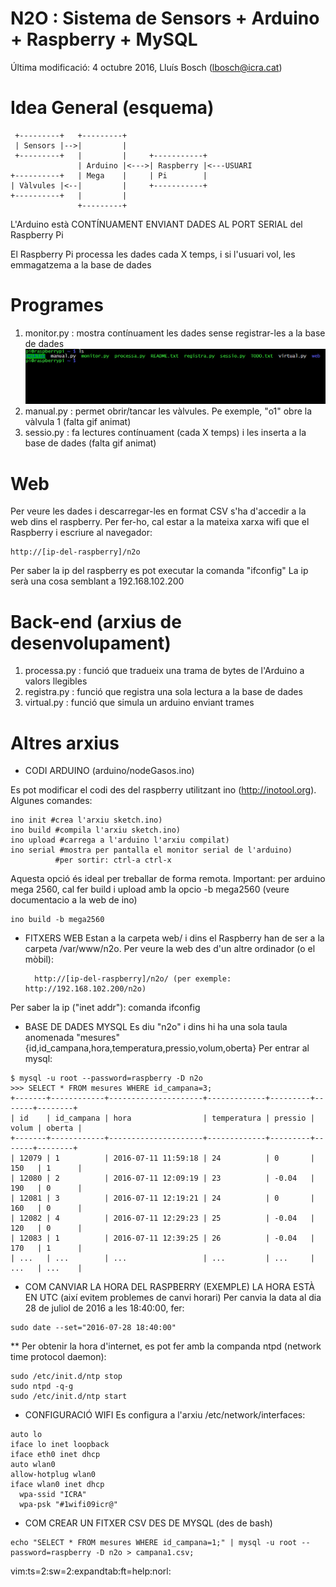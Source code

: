 # N2O : Sistema de Sensors + Arduino + Raspberry + MySQL

Última modificació: 4 octubre 2016, Lluís Bosch (lbosch@icra.cat)

Idea General (esquema)
======================

     +---------+   +---------+
     | Sensors |-->|         |
     +---------+   |         |     +-----------+
                   | Arduino |<--->| Raspberry |<---USUARI
    +----------+   | Mega    |     | Pi        |
    | Vàlvules |<--|         |     +-----------+
    +----------+   |         |
                   +---------+


L'Arduino està CONTÍNUAMENT ENVIANT DADES AL PORT SERIAL del Raspberry Pi

El Raspberry Pi processa les dades cada X temps, i si l'usuari vol, les emmagatzema a la base de dades

Programes
=========

1. monitor.py  : mostra contínuament les dades sense registrar-les a la base de dades
![](https://raw.githubusercontent.com/holalluis/n2o/master/gif/monitor.gif)
2. manual.py   : permet obrir/tancar les vàlvules. Pe exemple, "o1" obre la vàlvula 1
(falta gif animat)
3. sessio.py   : fa lectures contínuament (cada X temps) i les inserta a la base de dades
(falta gif animat)

Web
===

Per veure les dades i descarregar-les en format CSV s'ha d'accedir a la web dins el raspberry.
Per fer-ho, cal estar a la mateixa xarxa wifi que el Raspberry i escriure al navegador:

	http://[ip-del-raspberry]/n2o

Per saber la ip del raspberry es pot executar la comanda "ifconfig"
La ip serà una cosa semblant a 192.168.102.200

Back-end (arxius de desenvolupament)
====================================

1. processa.py : funció que tradueix una trama de bytes de l'Arduino a valors llegibles
2. registra.py : funció que registra una sola lectura a la base de dades 
3. virtual.py  : funció que simula un arduino enviant trames

Altres arxius
=============

* CODI ARDUINO (arduino/nodeGasos.ino)

Es pot modificar el codi des del raspberry utilitzant ino (http://inotool.org). Algunes comandes:

```
ino init #crea l'arxiu sketch.ino)
ino build #compila l'arxiu sketch.ino)
ino upload #carrega a l'arduino l'arxiu compilat)
ino serial #mostra per pantalla el monitor serial de l'arduino)
          #per sortir: ctrl-a ctrl-x
```
Aquesta opció és ideal per treballar de forma remota. Important: per arduino mega 2560, cal fer build i upload amb la opcio -b mega2560 (veure documentacio a la web de ino)

```
ino build -b mega2560
```

* FITXERS WEB
Estan a la carpeta web/ i dins el Raspberry han de ser a la carpeta /var/www/n2o.
Per veure la web des d'un altre ordinador (o el mòbil): 

		http://[ip-del-raspberry]/n2o/ (per exemple: http://192.168.102.200/n2o)

Per saber la ip ("inet addr"): comanda ifconfig

* BASE DE DADES MYSQL
Es diu "n2o" i dins hi ha una sola taula anomenada "mesures" {id,id_campana,hora,temperatura,pressio,volum,oberta}
Per entrar al mysql:

```
$ mysql -u root --password=raspberry -D n2o
>>> SELECT * FROM mesures WHERE id_campana=3;
+-------+------------+---------------------+-------------+---------+-------+--------+
| id    | id_campana | hora                | temperatura | pressio | volum | oberta |
+-------+------------+---------------------+-------------+---------+-------+--------+
| 12079 | 1          | 2016-07-11 11:59:18 | 24          | 0       | 150   | 1      |
| 12080 | 2          | 2016-07-11 12:09:19 | 23          | -0.04   | 190   | 0      |
| 12081 | 3          | 2016-07-11 12:19:21 | 24          | 0       | 160   | 0      |
| 12082 | 4          | 2016-07-11 12:29:23 | 25          | -0.04   | 120   | 0      |
| 12083 | 1          | 2016-07-11 12:39:25 | 26          | -0.04   | 170   | 1      |
| ...   | ...        | ...                 | ...         | ...     | ...   | ...    |
```

* COM CANVIAR LA HORA DEL RASPBERRY (EXEMPLE)
LA HORA ESTÀ EN UTC (així evitem problemes de canvi horari)
Per canvia la data al dia 28 de juliol de 2016 a les 18:40:00, fer:

```
sudo date --set="2016-07-28 18:40:00"
```

** Per obtenir la hora d'internet, es pot fer amb la companda ntpd (network time protocol daemon):

```
sudo /etc/init.d/ntp stop
sudo ntpd -q-g
sudo /etc/init.d/ntp start
```

* CONFIGURACIÓ WIFI
Es configura a l'arxiu /etc/network/interfaces:

```
auto lo
iface lo inet loopback
iface eth0 inet dhcp
auto wlan0
allow-hotplug wlan0
iface wlan0 inet dhcp
  wpa-ssid "ICRA"
  wpa-psk "#1wifi09icr@"
```

* COM CREAR UN FITXER CSV DES DE MYSQL (des de bash)

```
echo "SELECT * FROM mesures WHERE id_campana=1;" | mysql -u root --password=raspberry -D n2o > campana1.csv;
```

vim:ts=2:sw=2:expandtab:ft=help:norl:
